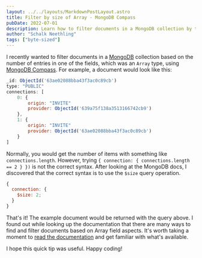 ```yaml
---
layout: ../../layouts/MarkdownPostLayout.astro
title: Filter by size of Array - MongoDB Compass
pubDate: 2022-07-01
description: Learn how to filter documents in a MongoDB collection by the size of an array field.
author: "Schalk Neethling"
tags: ["byte-sized"]
---
```


I recently wanted to filter documents in a [MongoDB](https://www.mongodb.com) collection based on the number of entries in one of the fields, which was an `Array` type, using [MongoDB Compass](https://www.mongodb.com/products/compass). For example, a document would look like this:

```jsx
_id: ObjectId('63ae02088bba43f3ac0c89cb')
type: "PUBLIC"
connections: [
    0: {
        origin: "INVITE"
        provider: ObjectId('639a75f138a3513166742cb9')
    },
    1: {
        origin: "INVITE"
        provider: ObjectId('63ae02088bba43f3ac0c89cb')
    }
]
```

Normally, you would get the number of items with something like `connections.length`. However, trying `{ connection: { connections.length == 2 } })` is not the correct syntax. After looking at the MongoDB docs, I discovered that the correct syntax is to use the `$size` query operation.

```jsx
{
  connection: {
    $size: 2;
  }
}
```

That's it! The example document would be returned with the query above. I found out while looking up the documentation that there are many ways to find and filter documents based on Array field aspects. It's worth taking a moment to [read the documentation](https://www.mongodb.com/docs/manual/tutorial/query-arrays/) and get familiar with what's available.

I hope this quick tip was useful. Happy coding!
